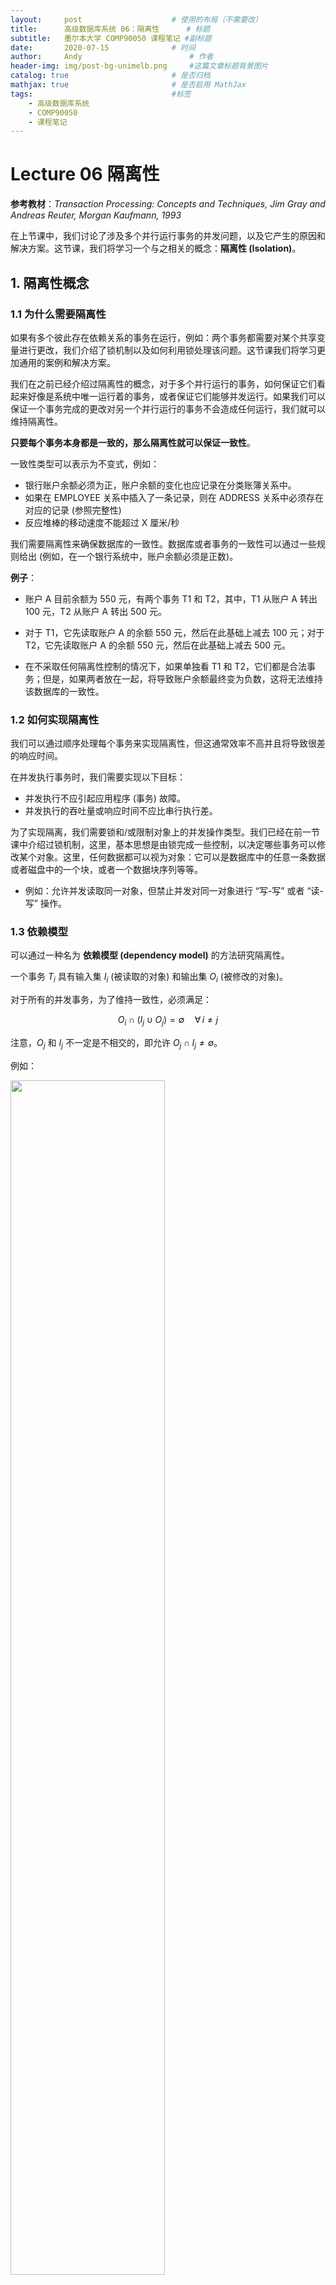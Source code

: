 ```yaml
---
layout:     post   				    # 使用的布局（不需要改）
title:      高级数据库系统 06：隔离性   	# 标题 
subtitle:   墨尔本大学 COMP90050 课程笔记 #副标题
date:       2020-07-15				# 时间
author:     Andy 						# 作者
header-img: img/post-bg-unimelb.png 	#这篇文章标题背景图片
catalog: true 						# 是否归档
mathjax: true                       # 是否启用 MathJax
tags:								#标签
    - 高级数据库系统
    - COMP90050
    - 课程笔记
---
```


# Lecture 06 隔离性

**参考教材**：*Transaction Processing: Concepts and Techniques, Jim Gray and Andreas Reuter, Morgan Kaufmann, 1993*

在上节课中，我们讨论了涉及多个并行运行事务的并发问题，以及它产生的原因和解决方案。这节课，我们将学习一个与之相关的概念：**隔离性 (Isolation)**。

## 1. 隔离性概念

### 1.1 为什么需要隔离性

如果有多个彼此存在依赖关系的事务在运行，例如：两个事务都需要对某个共享变量进行更改，我们介绍了锁机制以及如何利用锁处理该问题。这节课我们将学习更加通用的案例和解决方案。

我们在之前已经介绍过隔离性的概念，对于多个并行运行的事务，如何保证它们看起来好像是系统中唯一运行着的事务，或者保证它们能够并发运行。如果我们可以保证一个事务完成的更改对另一个并行运行的事务不会造成任何运行，我们就可以维持隔离性。

**只要每个事务本身都是一致的，那么隔离性就可以保证一致性**。

一致性类型可以表示为不变式，例如：

* 银行账户余额必须为正，账户余额的变化也应记录在分类账簿关系中。
* 如果在 EMPLOYEE 关系中插入了一条记录，则在 ADDRESS 关系中必须存在对应的记录 (参照完整性)
* 反应堆棒的移动速度不能超过 X 厘米/秒

我们需要隔离性来确保数据库的一致性。数据库或者事务的一致性可以通过一些规则给出 (例如，在一个银行系统中，账户余额必须是正数)。

**例子**：

* 账户 A 目前余额为 550 元，有两个事务 T1 和 T2，其中，T1 从账户 A 转出 100 元，T2 从账户 A 转出 500 元。

* 对于 T1，它先读取账户 A 的余额 550 元，然后在此基础上减去 100 元；对于 T2，它先读取账户 A 的余额 550 元，然后在此基础上减去 500 元。

* 在不采取任何隔离性控制的情况下，如果单独看 T1 和 T2，它们都是合法事务；但是，如果两者放在一起，将导致账户余额最终变为负数，这将无法维持该数据库的一致性。

### 1.2 如何实现隔离性

我们可以通过顺序处理每个事务来实现隔离性，但这通常效率不高并且将导致很差的响应时间。

在并发执行事务时，我们需要实现以下目标：

* 并发执行不应引起应用程序 (事务) 故障。
* 并发执行的吞吐量或响应时间不应比串行执行差。

为了实现隔离，我们需要锁和/或限制对象上的并发操作类型。我们已经在前一节课中介绍过锁机制，这里，基本思想是由锁完成一些控制，以决定哪些事务可以修改某个对象。这里，任何数据都可以视为对象：它可以是数据库中的任意一条数据或者磁盘中的一个块，或者一个数据块序列等等。

* 例如：允许并发读取同一对象，但禁止并发对同一对象进行 “写-写” 或者 “读-写” 操作。

### 1.3 依赖模型

可以通过一种名为 **依赖模型 (dependency model)** 的方法研究隔离性。

一个事务 $T_i$ 具有输入集 $I_i$ (被读取的对象) 和输出集 $O_i$ (被修改的对象)。

对于所有的并发事务，为了维持一致性，必须满足：

$$O_i\cap (I_j \cup O_j)=\emptyset \quad \forall \,i\neq j$$

注意，$O_j$ 和 $I_j$ 不一定是不相交的，即允许 $O_j\cap I_j \neq \emptyset$。

例如：

<img src="http://andy-blog.oss-cn-beijing.aliyuncs.com/blog/2020-08-09-WX20200809-192409%402x.png" width="70%">

由于在许多情况下，由于输入和输出可能取决于状态/无法提前预知，因此这种方法无法提前规划。

每当修改 (写操作) 一个对象 $o$ 时，其版本号 $i$ 就会递增，并且记为 <$o, i$>。如果某个对象被事务 T1 修改 (`WRITE`) 并且被另一个事务 T2 读取 (`READ`)，那么它将创建以下依赖关系：

```C
WRITE --> READ dependency between T1 and T2.
Other possible dependencies are:
WRITE --> WRITE,
READ --> WRITE,
READ --> READ.
```

最后一个依赖形式不会导致不一致性，因此我们将忽略它。(因为读对象同一个版本的多个事务不会产生对另一个版本的依赖，只有写操作会产生版本和依赖。)

下图给出了前三种依赖形式：

<img src="http://andy-blog.oss-cn-beijing.aliyuncs.com/blog/2020-08-09-WX20200809-190441%402x.png" width="80%">

* **READ-WRITE 依赖**

  如果 T1 读取了对象 $o$, 然后 T2 对 $o$ 进行了写操作，那么，T1 的 `READ` 操作将失效，其读取的对象 $o$ 的值不再有效，因为 T2 已经对其进行了重写。

* **WRITE-READ 依赖**

  当对象 $o$ 被 T1 执行写操作并返回，然后被 T2 读取。

* **WRITE-WRITE 依赖**
  
  当多个事务对同一对象执行写操作时，对象的最终值取决于最后一个写操作，之前的其他写操作将会丢失。

### 1.4 三种有害依赖

### 1.5 锁的模式

当一个对象被某个事务以 **不兼容模式 (incompatible mode)** 锁定时，不应将该对象上的锁授予另一个事务。在这种情况下，请求事务被迫等待直到锁变得兼容为止。

锁兼容性矩阵：

<img src="http://andy-blog.oss-cn-beijing.aliyuncs.com/blog/2020-08-09-WX20200809-200403%402x.png" width="90%">

### 1.6 





下节内容：隔离性
